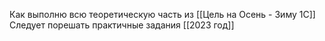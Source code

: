 Как выполню всю теоретическую часть из [[Цель на Осень - Зиму 1С]]
Следует порешать практичные задания
[[2023 год]]